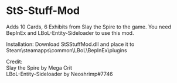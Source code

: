 # StS-Stuff-Mod  
Adds 10 Cards, 6 Exhibits from Slay the Spire to the game. You need BepInEx and LBoL-Entity-Sideloader to use this mod.

Installation: Download StSStuffMod.dll and place it to Steam\steamapps\common\LBoL\BepInEx\plugins

Credit:  
Slay the Spire by Mega Crit  
LBoL-Entity-Sideloader by Neoshrimp#7746
